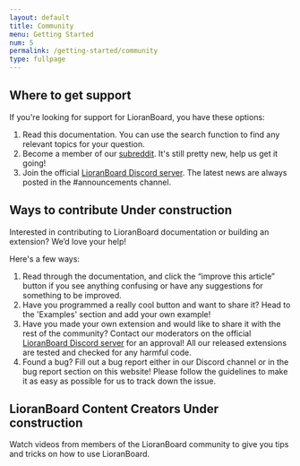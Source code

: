 ```yaml
---
layout: default
title: Community
menu: Getting Started
num: 5
permalink: /getting-started/community
type: fullpage
---
```


## Where to get support
If you're looking for support for LioranBoard, you have these options: 
1. Read this documentation. You can use the search function to find any relevant topics for your question. 
2. Become a member of our [subreddit](http://reddit.com/r/lioranboard). It's still pretty new, help us get it going! 
3. Join the official [LioranBoard Discord server](https://discord.gg/dXez8Zh). The latest news are always posted in the #announcements channel. 

## Ways to contribute <span class="badge bg-warning text-dark">Under construction</span>
Interested in contributing to LioranBoard documentation or building an extension? We’d love your help! 


Here's a few ways: 
1.  Read through the documentation, and click the “improve this article” button if you see anything confusing or have any suggestions for something to be improved. 
2. Have you programmed a really cool button and want to share it? Head to the 'Examples' section and add your own example! 
3. Have you made your own extension and would like to share it with the rest of the community? Contact our moderators on the official [LioranBoard Discord server](https://discord.gg/dXez8Zh) for an approval! All our released extensions are tested and checked for any harmful code. 
4. Found a bug? Fill out a bug report either in our Discord channel or in the bug report section on this website! Please follow the guidelines to make it as easy as possible for us to track down the issue. 

## LioranBoard Content Creators <span class="badge bg-warning text-dark">Under construction</span>
Watch videos from members of the LioranBoard community to give you tips and tricks on how to use LioranBoard. 

